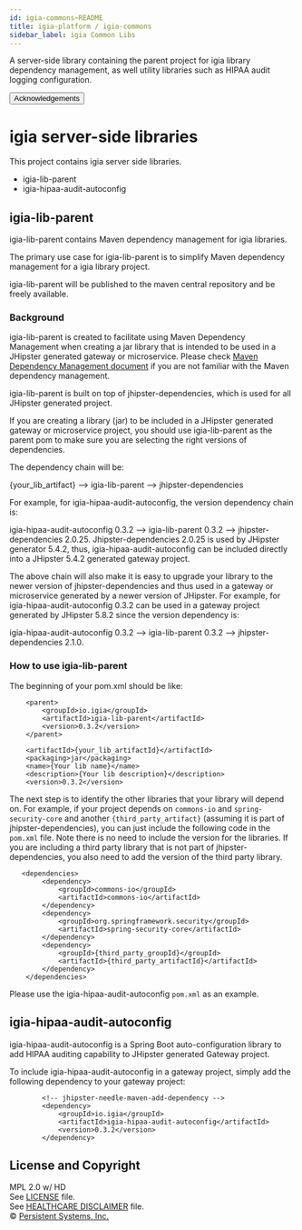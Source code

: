 ```yaml
---
id: igia-commons~README
title: igia-platform / igia-commons
sidebar_label: igia Common Libs
---
```

<!-- BEGIN adding docusaurus links -->

A server-side library containing the parent project for igia library dependency management, as well utility libraries such as HIPAA audit logging configuration.<br>

<button onclick="window.location.href='/docs/igia-commons~ACKNOWLEDGEMENTS'">Acknowledgements</button>
<!-- END adding docusaurus links -->

# igia server-side libraries

This project contains igia server side libraries.

- igia-lib-parent
- igia-hipaa-audit-autoconfig

## igia-lib-parent

igia-lib-parent contains Maven dependency management for igia libraries.

The primary use case for igia-lib-parent is to simplify Maven dependency management for a igia library project.

igia-lib-parent will be published to the maven central repository and be freely available.

### Background

igia-lib-parent is created to facilitate using Maven Dependency Management when creating a jar library that is intended to be used in a JHipster generated gateway or microservice. Please check [Maven Dependency Management document](https://maven.apache.org/guides/introduction/introduction-to-dependency-mechanism.html) if you are not familiar with the Maven dependency management.

igia-lib-parent is built on top of jhipster-dependencies, which is used for all JHipster generated project.

If you are creating a library (jar) to be included in a JHipster generated gateway or microservice project, you should use igia-lib-parent as the parent pom to make sure you are selecting the right versions of dependencies.

The dependency chain will be:

{your_lib_artifact} --> igia-lib-parent --> jhipster-dependencies

For example, for igia-hipaa-audit-autoconfig, the version dependency chain is:

igia-hipaa-audit-autoconfig 0.3.2 --> igia-lib-parent 0.3.2 --> jhipster-dependencies 2.0.25. Jhipster-dependencies 2.0.25 is used by JHipster generator 5.4.2, thus, igia-hipaa-audit-autoconfig can be included directly into a JHipster 5.4.2 generated gateway project.

The above chain will also make it is easy to upgrade your library to the newer version of jhipster-dependencies and thus used in a gateway or microservice generated by a newer version of JHipster. For example, for igia-hipaa-audit-autoconfig 0.3.2 can be used in a gateway project generated by JHipster 5.8.2 since the version dependency is:

igia-hipaa-audit-autoconfig 0.3.2 --> igia-lib-parent 0.3.2 --> jhipster-dependencies 2.1.0.

### How to use igia-lib-parent

The beginning of your pom.xml should be like:

```maven
    <parent>
        <groupId>io.igia</groupId>
        <artifactId>igia-lib-parent</artifactId>
        <version>0.3.2</version>
    </parent>

    <artifactId>{your_lib_artifactId}</artifactId>
    <packaging>jar</packaging>
    <name>{Your lib name}</name>
    <description>{Your lib description}</description>
    <version>0.3.2</version>
```

The next step is to identify the other libraries that your library will depend on. For example, if your project depends on `commons-io` and `spring-security-core` and another `{third_party_artifact}` (assuming it is part of jhipster-dependencies), you can just include the following code in the `pom.xml` file. Note there is no need to include the version for the libraries. If you are including a third party library that is not part of jhipster-dependencies, you also need to add the version of the third party library.

```maven
   <dependencies>
        <dependency>
            <groupId>commons-io</groupId>
            <artifactId>commons-io</artifactId>
        </dependency>
        <dependency>
            <groupId>org.springframework.security</groupId>
            <artifactId>spring-security-core</artifactId>
        </dependency>
        <dependency>
            <groupId>{third_party_groupId}</groupId>
            <artifactId>{third_party_artifactId}</artifactId>
        </dependency>
    </dependencies>
```

Please use the igia-hipaa-audit-autoconfig `pom.xml` as an example.

## igia-hipaa-audit-autoconfig

igia-hipaa-audit-autoconfig is a Spring Boot auto-configuration library to add HIPAA auditing capability to JHipster generated Gateway project.

To include igia-hipaa-audit-autoconfig in a gateway project, simply add the following dependency to your gateway project:

```maven
        <!-- jhipster-needle-maven-add-dependency -->
        <dependency>
            <groupId>io.igia</groupId>
            <artifactId>igia-hipaa-audit-autoconfig</artifactId>
            <version>0.3.2</version>
        </dependency>
```

## License and Copyright
MPL 2.0 w/ HD  
See [LICENSE](LICENSE) file.  
See [HEALTHCARE DISCLAIMER](HD.md) file.  
© [Persistent Systems, Inc.](https://www.persistent.com)
